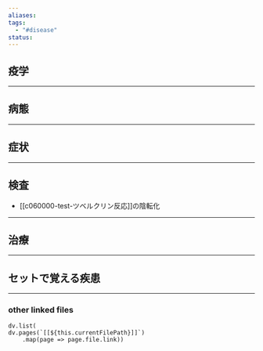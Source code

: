 ```yaml
---
aliases: 
tags:
  - "#disease"
status:
---
```

## 疫学
---
## 病態
---
## 症状
---
## 検査
- [[c060000-test-ツベルクリン反応]]の陰転化

---
## 治療
---
## セットで覚える疾患
---
### other linked files
```dataviewjs
dv.list(
dv.pages(`[[${this.currentFilePath}]]`)
	.map(page => page.file.link))
```
